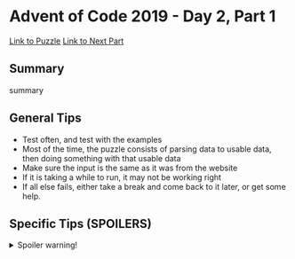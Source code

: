 # Advent of Code 2019 - Day 2, Part 1

[Link to Puzzle](https://adventofcode.com/2019/day/2)
[Link to Next Part](https://github.com/CodingAP/unofficial-aoc-syllabus/blob/main/years/2019/day2/part2.md)

## Summary
summary

## General Tips
- Test often, and test with the examples
- Most of the time, the puzzle consists of parsing data to usable data, then doing something with that usable data
- Make sure the input is the same as it was from the website
- If it is taking a while to run, it may not be working right
- If all else fails, either take a break and come back to it later, or get some help.

## Specific Tips (SPOILERS)
<details> <summary>Spoiler warning!</summary>

specific tips

</details>
